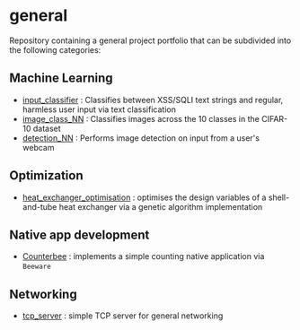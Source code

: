 # general
Repository containing a general project portfolio that can be subdivided into the following categories:

Machine Learning
----------------
- [input_classifier](https://github.com/ar-neto/general/tree/main/input_classifier) : Classifies between XSS/SQLI text strings and regular, harmless user input via text classification
- [image_class_NN](https://github.com/ar-neto/general/tree/main/image_class_NN) : Classifies images across the 10 classes in the CIFAR-10 dataset
- [detection_NN](https://github.com/ar-neto/general/tree/main/detection_NN) : Performs image detection on input from a user's webcam

Optimization
------------
- [heat_exchanger_optimisation](https://github.com/ar-neto/general/tree/main/heat_exchanger_optimisation) : optimises the design variables of a shell-and-tube heat exchanger via a genetic algorithm implementation

Native app development
------------------
- [Counterbee](https://github.com/ar-neto/general/tree/main/Counterbee) : implements a simple counting native application via `Beeware`

Networking
----------
- [tcp_server](https://github.com/ar-neto/general/tree/main/tcp_server) : simple TCP server for general networking
